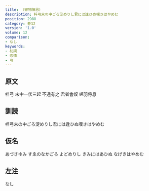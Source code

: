 ```yaml
---
title: （寄物陳思）
description: 梓弓末の中ごろ淀めりし君には逢ひぬ嘆きはやめむ
position: 2988
category: 巻12
version: '1.0'
volume: 12
comparison:
- なし
keywords:
- 枕詞
- 恋情
- 弓
---
```


## 原文

梓弓 末中一伏三起 不通有之 君者會奴 嗟羽将息

## 訓読

梓弓末の中ごろ淀めりし君には逢ひぬ嘆きはやめむ

## 仮名

あづさゆみ すゑのなかごろ よどめりし きみにはあひぬ なげきはやめむ

## 左注

なし
